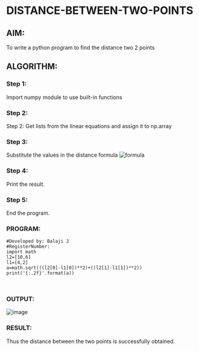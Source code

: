 # DISTANCE-BETWEEN-TWO-POINTS

## AIM:
To write a python program to find the distance two 2 points
## ALGORITHM:
### Step 1: 
Import numpy module to use built-in functions
### Step 2: 
Step 2:
Get lists from the linear equations and assign it to np.array
### Step 3: 
Substitute the values in the distance formula  ![formula](/formula.JPG)
### Step 4: 
Print the result.
### Step 5: 
End the program.
### PROGRAM:
```
#Developed by: Balaji J 
#RegisterNumber:
import math 
l2=[10,6]
l1=[4,2]
a=math.sqrt(((l2[0]-l1[0])**2)+((l2[1]-l1[1])**2))
print('{:.2f}'.format(a))



```
### OUTPUT:

![image](https://github.com/Balaji-jj/DISTANCE-BETWEEN-TWO-POINTS/assets/142155013/87751ae6-0e6e-4736-91d2-f49cd6d32bc2)


### RESULT:
Thus the distance between the two points is successfully obtained.
